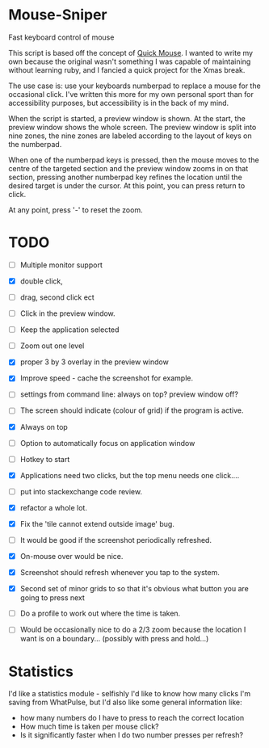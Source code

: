 # Mouse-Sniper
Fast keyboard control of mouse


This script is based off the concept of [Quick Mouse](https://github.com/trishume/QuickMouse). I wanted to write my own because the original wasn't something I was capable of maintaining without learning ruby, and I fancied a quick project for the Xmas break. 

The use case is: use your keyboards numberpad to replace a mouse for the occasional click. I've written this more for my own personal sport than for accessibility purposes, but accessibility is in the back of my mind. 

When the script is started, a preview window is shown. At the start, the preview window shows the whole screen. The preview window is split into nine zones, the nine zones are labeled according to the layout of keys on the numberpad. 

When one of the numberpad keys is pressed, then the mouse moves to the centre of the targeted section and the preview window zooms in on that section, pressing another numberpad key refines the location until the desired target is under the cursor. At this point, you can press return to click. 

At any point, press '-' to reset the zoom.    


# TODO 
 - [ ]  Multiple monitor support
 - [x]  double click, 
 - [ ]  drag, second click ect 
 - [ ]  Click in the preview window. 
 - [ ]  Keep the application selected
 - [ ]  Zoom out one level  
 - [x]  proper 3 by 3 overlay in the preview window
 - [x]  Improve speed - cache the screenshot for example. 
 - [ ]  settings from command line: always on top? preview window off? 
 - [ ]  The screen should indicate (colour of grid) if the program is active. 
 - [x]  Always on top
 - [ ]  Option to automatically focus on application window
 - [ ]  Hotkey to start
 - [x]  Applications need two clicks, but the top menu needs one click.... 
 - [ ]  put into stackexchange code review. 
 - [x]  refactor a whole lot.        
 - [x]  Fix the 'tile cannot extend outside image' bug.  
 - [ ]  It would be good if the screenshot periodically refreshed. 
 - [x]  On-mouse over would be nice. 
 - [x]  Screenshot should refresh whenever you tap to the system. 
 - [x]  Second set of minor grids to so that it's obvious what button you are going to press next 
 - [ ]  Do a profile to work out where the time is taken. 
 - [ ]  Would be occasionally nice to do a 2/3 zoom because the location I want is  on a boundary... (possibly with press and hold...) 


# Statistics 
I'd like a statistics module - selfishly I'd like to know how many clicks I'm saving from WhatPulse, but I'd also like some general information like: 
 * how many numbers do I have to press to reach the correct location
 * How much time is taken per mouse click? 
 * Is it significantly faster when I do two number presses per refresh? 


